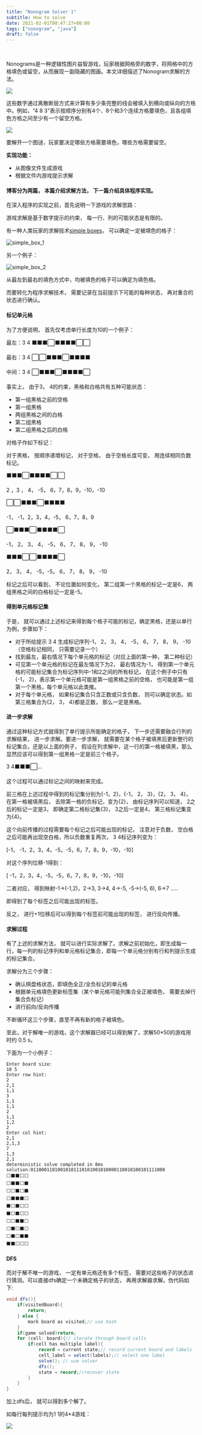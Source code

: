 ```yaml
---
title: "Nonogram Solver 1"
subtitle: How to solve
date: 2021-02-01T00:47:27+08:00
tags: ["nonogram", "java"]
draft: false
---
```


​    

Nonograms是一种逻辑性图片益智游戏，玩家根据网格旁的数字，将网格中的方格填色或留空，从而展现一副隐藏的图画。本文详细描述了Nonogram求解的方法。

<!--more-->

![](/media/01.png)

这些数字通过离散断层方式来计算有多少条完整的线会被填入到横向或纵向的方格中。例如，“4 8 3”表示按顺序分别有4个、8个和3个连续方格要填色，且各组填色方格之间至少有一个留空方格。

![](/media/03.jpg)

要解开一个图谜，玩家要决定哪些方格需要填色，哪些方格需要留空。



**实现功能：**

- 从图像文件生成游戏
- 根据文件内游戏提示求解

#### 博客分为两篇， 本篇介绍求解方法， 下一篇介绍具体程序实现。



在深入程序的实现之前，首先说明一下游戏的求解思路：

游戏求解是基于数字提示的约束， 每一行、列的可能状态是有限的。

有一种人类玩家的求解技术[simple boxes](https://en.wikipedia.org/wiki/Nonogram#Simple_boxes)， 可以确定一定被填色的格子：

![simple_box_1](/media/simple_box_1.png)

另一个例子：

![simple_box_2](/media/simple_box_2.png)

从最左到最右的填色方式中，均被填色的格子可以确定为填色格。

而要转化为程序求解技术， 需要记录在当前提示下可能的每种状态， 再对重合的状态进行确认。

#### 标记单元格

为了方便说明， 首先仅考虑单行长度为10的一个例子：



最左：3 4  ⬛⬛⬛⬜⬛⬛⬛⬛⬜⬜

最右：3 4  ⬜⬜⬛⬛⬛⬜⬛⬛⬛⬛

中间：3 4  ⬜⬛⬛⬛⬜⬛⬛⬛⬛⬜



事实上， 由于3， 4的约束，黑格和白格共有五种可能状态：

- 第一组黑格之前的空格
- 第一组黑格
- 两组黑格之间的白格
- 第二组黑格
- 第二组黑格之后的白格



对格子作如下标记：

对于黑格， 按顺序递增标记， 对于空格， 由于空格长度可变， 用连续相同负数标记。

⬛⬛⬛⬜⬛⬛⬛⬛⬜⬜

2 ，3 ， 4， -5， 6，7，8，9，-10，-10

 ⬜⬜⬛⬛⬛⬜⬛⬛⬛⬛

-1， -1，2，3，4，-5， 6，7，8，9

⬜⬛⬛⬛⬜⬛⬛⬛⬛⬜

-1， 2， 3， 4， -5， 6， 7， 8， 9， -10

⬛⬛⬛⬜⬜⬛⬛⬛⬛⬜

2， 3， 4， -5，-5， 6， 7， 8， 9， -10

标记之后可以看到， 不论位置如何变化， 第二组第一个黑格的标记一定是6， 两组黑格之间的白格标记一定是-5。

#### 得到单元格标记集

于是， 就可以通过上述标记来得到每个格子可能的标记，确定黑格，还是以单行为例，步骤如下：

- 对于所给提示 3 4 生成标记序列-1， 2， 3， 4， -5， 6， 7， 8， 9， -10（空格标记相同， 只需要记录一个）
- 找到最左，最右情况下每个单元格的标记（对应上面的第一种， 第二种标记）
- 可见第一个单元格的标记在最左情况下为2， 最右情况为-1， 得到第一个单元格的可能标记集合为标记序列中-1和2之间的所有标记， 在这个例子中只有{-1， 2}，表示第一个单元格可能是第一组黑格之前的空格， 也可能是第一组第一个黑格，每个单元格以此类推。
- 对于每个单元格， 如果标记集合只含正数或只含负数， 则可以确定状态。如第三格集合为{2， 3， 4}都是正数， 那么一定是黑格。

#### 进一步求解

通过这种标记方式就得到了单行提示所能确定的格子， 下一步还需要融合行列的求解结果， 进一步求解。要进一步求解， 就需要在某个格子被填黑后更新整行的标记集合。还是以上面的例子， 假设在列求解中，这一行的第一格被填黑，那么显然应该可以得到第一组黑格一定是前三个格子。

3 4⬛⬛⬛⬜...

这个过程可以通过标记之间的映射来完成。

前三格在上述过程中得到的标记集分别为{-1，2}，{-1， 2， 3}，{2， 3， 4}， 在第一格被填黑后， 去除第一格的负标记，变为{2}， 由标记序列可以知道， 2之后的标记一定是3， 即确定第二格标记集{3}， 3之后一定是4， 第三格标记集变为{4}。

这个向前传播的过程需要每个标记之后可能出现的标记， 注意对于负数， 空白格之后可能再出现空白格，所以负数重复两次， 3 4标记序列变为：

[-1， -1，2，3，4，-5，-5，6，7，8，9，-10，-10]

对这个序列位移-1得到：

[ -1，2，3，4，-5，-5，6，7，8，9，-10，-10]

二者对应， 得到映射-1->(-1,2)，2->3, 3->4, 4->-5, -5->(-5, 6), 6->7 .....

即得到了每个标签之后可能出现的标签。

反之， 进行+1位移后可以得到每个标签前可能出现的标签， 进行反向传播。



#### 求解过程

有了上述的求解方法， 就可以进行实际求解了。求解之前初始化，即生成每一行，每一列的标记序列和单元格标记集合，即每一个单元格分别有行和列提示生成的标记集合。

求解分为三个步骤：

- 确认棋盘格状态，即填色全正/全负标记的单元格
- 根据单元格填色更新标签集（某个单元格可能列集合全正被填色， 需要去掉行集合负标记）
- 进行前向/反向传播

不断循环这三个步骤，直至不再有新的格子被填色。



至此，对于解唯一的游戏，这个求解器已经可以得到解了，求解50*50的游戏用时约 0.5 s。

下面为一个小例子：

```board size: 10 5
Enter board size:
10 5
Enter row hint:
2
2,1
1,1
3
1,1
1,1
2
1,1
1,2
2
Enter col hint:
2,1
2,1,3
7
1,3
2,1
deterministic solve completed in 8ms
solution:01100011010010101110101001010000110010100101111000
⬜⬛⬛⬜⬜
⬜⬛⬛⬜⬛
⬜⬜⬛⬜⬛
⬜⬛⬛⬛⬜
⬛⬜⬛⬜⬜
⬛⬜⬛⬜⬜
⬜⬜⬛⬛⬜
⬜⬛⬜⬛⬜
⬜⬛⬜⬛⬛
⬛⬛⬜⬜⬜
```



#### DFS

而对于解不唯一的游戏， 一定有单元格还有多个标签， 需要对这些格子的状态进行猜测。可以直接dfs确定一个未确定格子的状态， 再用求解器求解。伪代码如下:

```java
void dfs(){
    if(visitedBoard){
        return;
    } else {
        mark board as visited;// use hash
    }
    if(game solved)return;
    for (cell: board){// iterate through board cells
        if(cell has multiple label){
            record = current state;// record current board and labels
            cell_label = select(labels);// select one label
            solve(); // use solver
            dfs();
            state = record;//recover state
        }
    }
}
```

加上dfs后， 就可以得到多个解了。

如每行每列提示均为1 1的4*4游戏：



![](/media/solved.JPG)

